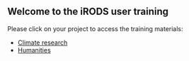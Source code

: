 ## Welcome to the iRODS user training

Please click on your project to access the training materials:  

- [Climate research](climate.md)
- [Humanities](humanities.md)

